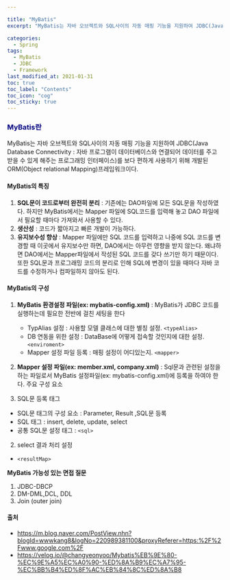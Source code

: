 ```yaml
---

title: "MyBatis"
excerpt: "MyBatis는 자바 오브젝트와 SQL사이의 자동 매핑 기능을 지원하여 JDBC(Java Database Connectivity : 자바 프로그램이 데이터베이스와 연결되어 데이터를 주고 받을 수 있게 해주는 프로그래밍 인터페이스)를 보다 편하게 사용하기 위해 개발된 ORM(Object relational Mapping)프레임워크이다." 

categories:
  - Spring
tags:
  - MyBatis
  - JDBC
  - Framework
last_modified_at: 2021-01-31 
toc: true
toc_label: "Contents"
toc_icon: "cog"
toc_sticky: true
---
```


<h3 style="color:navy">MyBatis란</h3>

MyBatis는 자바 오브젝트와 SQL사이의 자동 매핑 기능을 지원하여 JDBC(Java Database Connectivity : 자바 프로그램이 데이터베이스와 연결되어 데이터를 주고 받을 수 있게 해주는 프로그래밍 인터페이스)를 보다 편하게 사용하기 위해 개발된 ORM(Object relational Mapping)프레임워크이다. 

#### MyBatis의 특징

1. **SQL문이 코드로부터 완전히 분리** : 기존에는 DAO파일에 모든 SQL문을 작성하였다. 하지만 MyBatis에서는 Mapper 파일에 SQL코드를 입력해 놓고 DAO 파일에서 필요할 때마다 가져와서 사용할 수 있다.
2. **생산성** : 코드가 짧아지고 빠른 개발이 가능하다. 
3. **유지보수성 향상** : Mapper 파일에만 SQL 코드를 입력하고 나중에 SQL 코드를 변경할 때 이곳에서 유지보수만 하면, DAO에서는 아무런 영향을 받지 않는다. 왜냐하면 DAO에서는 Mapper파일에서 작성된 SQL 코드를 갖다 쓰기만 하기 때문이다. 또한 SQL문과 프로그래밍 코드의 분리로 인해 SQL에 변경이 있을 때마다 자바 코드를 수정하거나 컴파일하지 않아도 된다.

#### MyBatis의 구성

1. **MyBatis 환경설정 파일(ex: mybatis-config.xml)** : MyBatis가 JDBC 코드를 실행하는데 필요한 전반에 걸친 세팅을 한다
   - TypAlias 설정 : 사용할 모델 클래스에 대한 별칭 설정. `<typeAlias>`
   - DB 연동을 위한 설정 : DataBase에 어떻게 접속할 것인지에 대한 설정. `<enviroment>`
   - Mapper 설정 파일 등록 : 매핑 설정이 어디있는지. `<mapper>`
   
2. **Mapper 설정 파일(ex: member.xml, company.xml)** : Sql문과 관련된 설정을 하는 파일로서 MyBatis 설정파일(ex: mybatis-config.xml)에 등록을 하여야 한다.
  주요 구성 요소 

  1. SQL문 등록 태그

  - SQL문 태그의 구성 요소 : Parameter, Result ,SQL문 등록
  - SQL 태그 : insert, delete, update, select
  - 공통 SQL문 설정 태그 : `<sql>`

  2. select 결과 처리 설정

  - `<resultMap>`



**MyBatis 가능성 있는 면접 질문**

1. JDBC-DBCP
2. DM-DML,DCL, DDL
3. Join (outer join)



#### 출처

- <https://m.blog.naver.com/PostView.nhn?blogId=wwwkang8&logNo=220989381100&proxyReferer=https:%2F%2Fwww.google.com%2F>
- <https://velog.io/@changyeonyoo/Mybatis%EB%9E%80-%EC%9E%A5%EC%A0%90-%ED%8A%B9%EC%A7%95-%EC%BB%B4%ED%8F%AC%EB%84%8C%ED%8A%B8>















